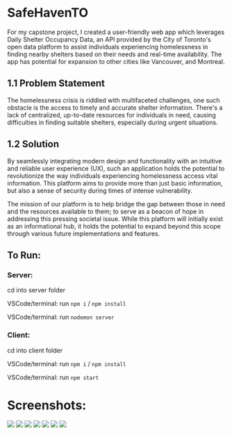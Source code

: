 # SafeHavenTO
For my capstone project, I created a user-friendly web app which leverages Daily Shelter Occupancy Data, an API provided by the City of Toronto's open data platform to assist individuals experiencing homelessness in finding nearby shelters based on their needs and real-time availability. The app has potential for expansion to other cities like Vancouver, and Montreal.

## 1.1	Problem Statement 
The homelessness crisis is riddled with multifaceted challenges, one such obstacle is the access to timely and accurate shelter information. There's a lack of centralized, up-to-date resources for individuals in need, causing difficulties in finding suitable shelters, especially during urgent situations.  

## 1.2 Solution
By seamlessly integrating modern design and functionality with an intuitive and reliable user experience (UX), such an application holds the potential to revolutionize the way individuals experiencing homelessness access vital information.  This platform aims to provide more than just basic information, but also a sense of security during times of intense vulnerability.

The mission of our platform is to help bridge the gap between those in need and the resources available to them; to serve as a beacon of hope in addressing this pressing societal issue.  While this platform will initially exist as an informational hub, it holds the potential to expand beyond this scope through various future implementations and features.

## To Run:
### Server:
cd into server folder

VSCode/terminal: run `npm i` / `npm install`

VSCode/terminal: run `nodemon server`

### Client:
cd into client folder

VSCode/terminal: run `npm i` / `npm install`

VSCode/terminal: run `npm start`

# Screenshots:

<img src = "https://github.com/ffluxpavillion/SafeHavenTO/blob/master/client/src/assets/screenshots/SafeHavenTO_landing.png">
<img src = "https://github.com/ffluxpavillion/SafeHavenTO/blob/master/client/src/assets/screenshots/SafeHavenTO_about-us.png?raw=true">
<img src = "https://github.com/ffluxpavillion/SafeHavenTO/blob/master/client/src/assets/screenshots/SafeHavenTO_parallax.png">
<img src = "https://github.com/ffluxpavillion/SafeHavenTO/blob/master/client/src/assets/screenshots/SafeHavenTO_shelters-card.png">
<img src = "https://github.com/ffluxpavillion/SafeHavenTO/blob/master/client/src/assets/screenshots/SafeHavenTO_parallax-2.png">
<img src = "https://github.com/ffluxpavillion/SafeHavenTO/blob/master/client/src/assets/screenshots/SafeHavenTO_resources.png">
<img src = "https://github.com/ffluxpavillion/SafeHavenTO/blob/master/client/src/assets/screenshots/SafeHavenTO_footer.png">



